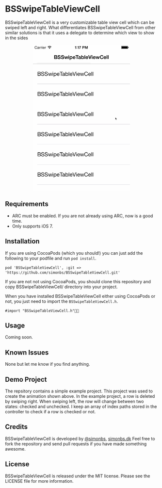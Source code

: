 # BSSwipeTableViewCell

BSSwipeTableViewCell is a very customizable table view cell which can be swiped left and right.
What differentiates BSSwipeTableViewCell from other similar solutions is that it uses a delegate to determine which view to show in the sides

<p align="center">
  <img src="screenshot.gif" alt="Screenshot" width="320" />
</p>

## Requirements

- ARC must be enabled. If you are not already using ARC, now is a good time.
- Only supports iOS 7.

## Installation

If  you are using CocoaPods (which you should!) you can just add the following to your podfile and run `pod install`.

	pod 'BSSwipeTableViewCell', :git => 'https://github.com/simonbs/BSSwipeTableViewCell.git'

If you are not not using CocoaPods, you should clone this repository and copy BSSwipeTableViewCell/ directory into your project.

When you have installed BSSwipeTableViewCell either using CocoaPods or not, you just need to import the `BSSwipeTableViewCell.h`.

	#import "BSSwipeTableViewCell.h"

## Usage

Coming soon.

## Known Issues

None but let me know if you find anything.

## Demo Project

The repsitory contains a simple example project. This project was used to create the animation shown above.
In the example project, a row is deleted by swiping right. When swiping left, the row will change between two states: checked and unchecked. I keep an array of index paths stored in the controller to check if a row is checked or not.

## Credits

BSSwipeTableViewCell is developed by [@simonbs](http://twitter.com/simonbs), [simonbs.dk](http://simonbs.dk) Feel free to fork the repository and send pull requests if you have made something awesome.

## License

BSSwipeTableViewCell is released under the MIT license. Please see the LICENSE file for more information.